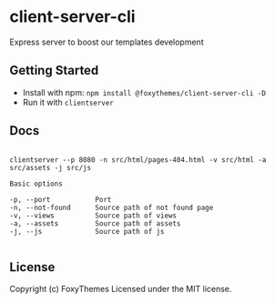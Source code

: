 # client-server-cli

Express server to boost our templates development

## Getting Started

*  Install with npm: `npm install @foxythemes/client-server-cli -D`
*  Run it with `clientserver`

## Docs

```	

clientserver --p 8080 -n src/html/pages-404.html -v src/html -a src/assets -j src/js

Basic options

-p, --port           Port
-n, --not-found      Source path of not found page
-v, --views          Source path of views
-a, --assets         Source path of assets
-j, --js             Source path of js


```

## License

Copyright (c) FoxyThemes
Licensed under the MIT license.

